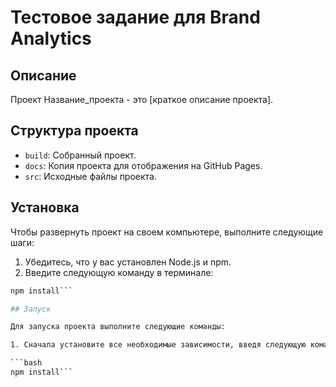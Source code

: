 # Тестовое задание для Brand Analytics

## Описание

Проект Название_проекта - это [краткое описание проекта].

## Структура проекта

- `build`: Собранный проект.
- `docs`: Копия проекта для отображения на GitHub Pages.
- `src`: Исходные файлы проекта.

## Установка

Чтобы развернуть проект на своем компьютере, выполните следующие шаги:

1. Убедитесь, что у вас установлен Node.js и npm.
2. Введите следующую команду в терминале:

```bash
npm install```

## Запуск

Для запуска проекта выполните следующие команды:

1. Сначала установите все необходимые зависимости, введя следующую команду в терминале:

```bash
npm install```
